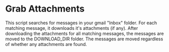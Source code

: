 # Grab Attachments

This script searches for messages in your gmail "Inbox" folder.  For each matching message, it
downloads it's attachments (if any).  After downloading the attachments for all matching
messages, the messages are moved to the DOWNLOAD_DIR folder.  The messages are moved regardless
of whether any attachments are found.
